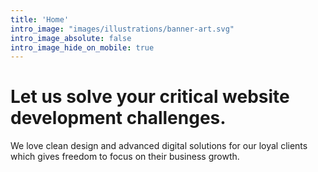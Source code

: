 ```yaml
---
title: 'Home'
intro_image: "images/illustrations/banner-art.svg"
intro_image_absolute: false
intro_image_hide_on_mobile: true
---
```


# Let us solve your critical website development challenges.

We love clean design and advanced digital solutions for our loyal clients which gives freedom to focus on their business growth.

